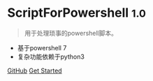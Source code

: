 <!-- ![logo](_media/icon.svg) -->

# ScriptForPowershell <small>1.0</small>

> 用于处理琐事的powershell脚本。

- 基于powershell 7
- 复杂功能依赖于python3

[GitHub](https://github.com/OldSaltFish/ScriptForPowershell)
[Get Started](#使用说明)